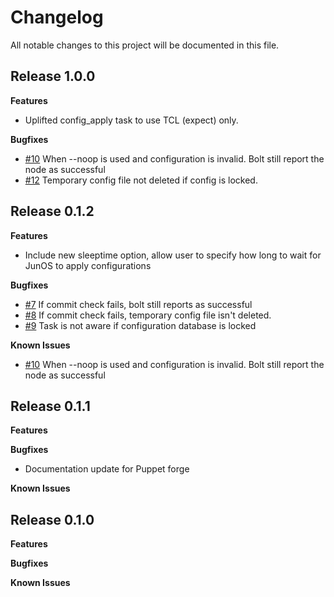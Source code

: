 # Changelog

All notable changes to this project will be documented in this file.

## Release 1.0.0

**Features**
- Uplifted config_apply task to use TCL (expect) only. 

**Bugfixes**
- [#10](https://github.com/benjamin-robertson/juniper_config/issues/10) When --noop is used and configuration is invalid. Bolt still report the node as successful
- [#12](https://github.com/benjamin-robertson/juniper_config/issues/12) Temporary config file not deleted if config is locked.

## Release 0.1.2

**Features**
- Include new sleeptime option, allow user to specify how long to wait for JunOS to apply configurations

**Bugfixes**
- [#7](https://github.com/benjamin-robertson/juniper_config/issues/7) If commit check fails, bolt still reports as successful 
- [#8](https://github.com/benjamin-robertson/juniper_config/issues/8) If commit check fails, temporary config file isn't deleted.
- [#9](https://github.com/benjamin-robertson/juniper_config/issues/9) Task is not aware if configuration database is locked

**Known Issues**
- [#10](https://github.com/benjamin-robertson/juniper_config/issues/10) When --noop is used and configuration is invalid. Bolt still report the node as successful

## Release 0.1.1

**Features**

**Bugfixes**
- Documentation update for Puppet forge

**Known Issues**

## Release 0.1.0

**Features**

**Bugfixes**

**Known Issues**
